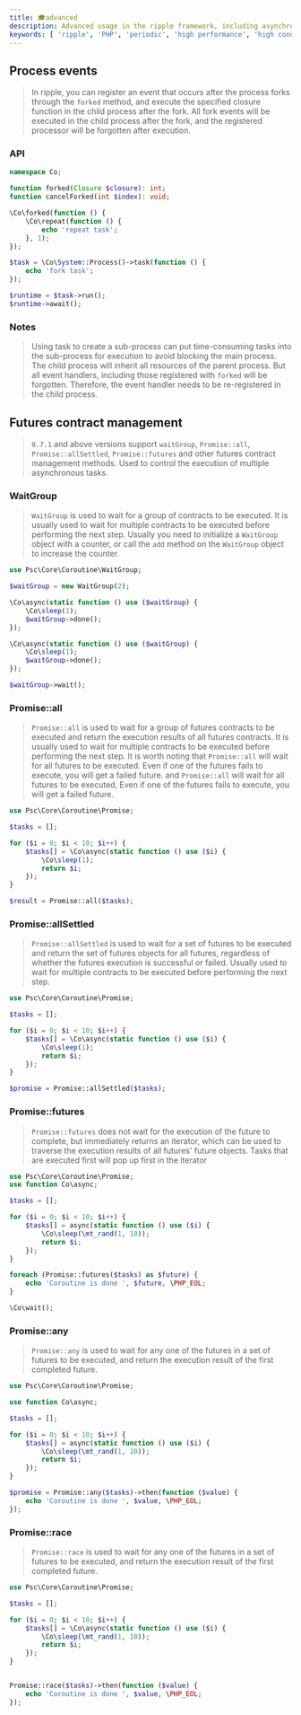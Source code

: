 ```yaml
---
title: 🎓advanced
description: Advanced usage in the ripple framework, including asynchronous operations, signal processing, sleep, futures mechanism, etc.
keywords: [ 'ripple', 'PHP', 'periodic', 'high performance', 'high concurrency', 'asynchronous', 'signal', 'sleep', 'periodic' ]
---
```


## Process events

> In ripple, you can register an event that occurs after the process forks through the `forked` method, and execute the
> specified closure function in the child process after the fork.
> All fork events will be executed in the child process after the fork, and the registered processor will be forgotten
> after execution.

### API

```php
namespace Co;

function forked(Closure $closure): int;
function cancelForked(int $index): void;
```

```php
\Co\forked(function () {
    \Co\repeat(function () {
        echo 'repeat task';
    }, 1);
});

$task = \Co\System::Process()->task(function () {
    echo 'fork task';
});

$runtime = $task->run();
$runtime->await();
```

### Notes

> Using task to create a sub-process can put time-consuming tasks into the sub-process for execution to avoid blocking
> the main process. The child process will inherit all resources of the parent process.
> But all event handlers, including those registered with `forked` will be forgotten. Therefore, the event handler needs
> to be re-registered in the child process.

## Futures contract management

> `0.7.1` and above versions support `waitGroup`, `Promise::all`, `Promise::allSettled`, `Promise::futures` and other
> futures contract management methods. Used to control the execution of multiple asynchronous tasks.

### WaitGroup

> `WaitGroup` is used to wait for a group of contracts to be executed. It is usually used to wait for multiple contracts
> to be executed before performing the next step.
> Usually you need to initialize a `WaitGroup` object with a counter, or call the `add` method on the `WaitGroup` object
> to increase the counter.

```php
use Psc\Core\Coroutine\WaitGroup;

$waitGroup = new WaitGroup(2);

\Co\async(static function () use ($waitGroup) {
    \Co\sleep(1);
    $waitGroup->done();
});

\Co\async(static function () use ($waitGroup) {
    \Co\sleep(1);
    $waitGroup->done();
});

$waitGroup->wait();
```

### Promise::all

> `Promise::all` is used to wait for a group of futures contracts to be executed and return the execution results of all
> futures contracts. It is usually used to wait for multiple contracts to be executed before performing the next step.
> It is worth noting that `Promise::all` will wait for all futures to be executed. Even if one of the futures fails to
> execute, you will get a failed future. and
> `Promise::all` will wait for all futures to be executed,
> Even if one of the futures fails to execute, you will get a failed future.

```php
use Psc\Core\Coroutine\Promise;

$tasks = [];

for ($i = 0; $i < 10; $i++) {
    $tasks[] = \Co\async(static function () use ($i) {
        \Co\sleep(1);
        return $i;
    });
}

$result = Promise::all($tasks);
```

### Promise::allSettled

> `Promise::allSettled` is used to wait for a set of futures to be executed and return the set of futures objects for
> all futures, regardless of whether the futures execution is successful or failed.
> Usually used to wait for multiple contracts to be executed before performing the next step.

```php
use Psc\Core\Coroutine\Promise;

$tasks = [];

for ($i = 0; $i < 10; $i++) {
    $tasks[] = \Co\async(static function () use ($i) {
        \Co\sleep(1);
        return $i;
    });
}

$promise = Promise::allSettled($tasks);
```

### Promise::futures

> `Promise::futures` does not wait for the execution of the future to complete, but immediately returns an iterator,
> which can be used to traverse the execution results of all futures' future objects.
> Tasks that are executed first will pop up first in the iterator

```php
use Psc\Core\Coroutine\Promise;
use function Co\async;

$tasks = [];

for ($i = 0; $i < 10; $i++) {
    $tasks[] = async(static function () use ($i) {
        \Co\sleep(\mt_rand(1, 10));
        return $i;
    });
}

foreach (Promise::futures($tasks) as $future) {
    echo 'Coroutine is done ', $future, \PHP_EOL;
}

\Co\wait();
```

### Promise::any

> `Promise::any` is used to wait for any one of the futures in a set of futures to be executed, and return the execution
> result of the first completed future.

```php
use Psc\Core\Coroutine\Promise;

use function Co\async;

$tasks = [];

for ($i = 0; $i < 10; $i++) {
    $tasks[] = async(static function () use ($i) {
        \Co\sleep(\mt_rand(1, 10));
        return $i;
    });
}

$promise = Promise::any($tasks)->then(function ($value) {
    echo 'Coroutine is done ', $value, \PHP_EOL;
});

```

### Promise::race

> `Promise::race` is used to wait for any one of the futures in a set of futures to be executed, and return the
> execution result of the first completed future.

```php
use Psc\Core\Coroutine\Promise;

$tasks = [];

for ($i = 0; $i < 10; $i++) {
    $tasks[] = \Co\async(static function () use ($i) {
        \Co\sleep(\mt_rand(1, 10));
        return $i;
    });
}


Promise::race($tasks)->then(function ($value) {
    echo 'Coroutine is done ', $value, \PHP_EOL;
});
```
